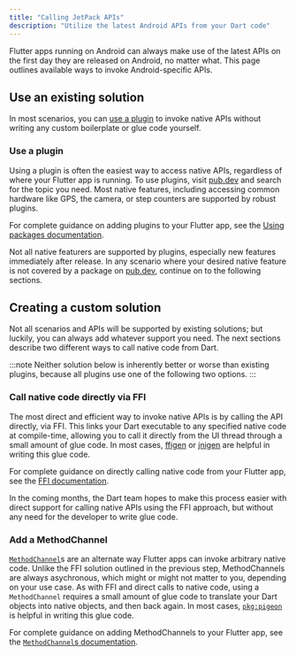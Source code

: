 ```yaml
---
title: "Calling JetPack APIs"
description: "Utilize the latest Android APIs from your Dart code"
---
```


<?code-excerpt path-base="platform_integration"?>

Flutter apps running on Android can always make use of the
latest APIs on the first day they are released on Android, no
matter what. This page outlines available ways to invoke
Android-specific APIs.

## Use an existing solution

In most scenarios, you can [use a plugin][use-a-plugin] to
invoke native APIs without writing any custom boilerplate or
glue code yourself.

[use-a-plugin]: /platform-integration/android/call-jetpack-apis#use-a-plugin

### Use a plugin

Using a plugin is often the easiest way to access native
APIs, regardless of where your Flutter app is running. To
use plugins, visit [pub.dev][pub] and search for
the topic you need. Most native features, including accessing
common hardware like GPS, the camera, or step counters are
supported by robust plugins.

For complete guidance on adding plugins to your Flutter app,
see the [Using packages documentation][packages].

[packages]: /packages-and-plugins/using-packages
[pub]: {{site.pub}}

Not all native featurers are supported by plugins, especially
new features immediately after release. In any scenario where
your desired native feature is not covered by a package on
[pub.dev][pub], continue on to the following sections.

## Creating a custom solution

Not all scenarios and APIs will be supported by
existing solutions; but luckily, you can always add whatever
support you need. The next sections describe two different
ways to call native code from Dart.

:::note
Neither solution below is inherently better or worse than 
existing plugins, because all plugins use one of the following
two options.
:::

### Call native code directly via FFI

The most direct and efficient way to invoke native APIs is by
calling the API directly, via FFI. This links your Dart executable
to any specified native code at compile-time, allowing you to 
call it directly from the UI thread through a small amount of glue
code. In most cases, [ffigen][ffigen] or [jnigen][jnigen] are
helpful in writing this glue code.

For complete guidance on directly calling native code from
your Flutter app, see the [FFI documentation][ffi].

In the coming months, the Dart team hopes to make this process
easier with direct support for calling native APIs using the
FFI approach, but without any need for the developer to write
glue code.

[ffi]: {{site.dart-site}}/interop/c-interop
[ffigen]: {{site.pub}}/packages/ffigen
[jnigen]: {{site.pub}}/packages/jnigen


### Add a MethodChannel

[`MethodChannel`][methodchannels-api-docs]s are an alternate
way Flutter apps can invoke arbitrary native code.
Unlike the FFI solution outlined in the previous step,
MethodChannels are always asychronous, which
might or might not matter to you, depending on your use case. As
with FFI and direct calls to native code, using a `MethodChannel`
requires a small amount of glue code to translate your Dart objects
into native objects, and then back again. In most cases, 
[`pkg:pigeon`][pigeon] is helpful in writing this glue code.

For complete guidance on adding MethodChannels to your Flutter
app, see the [`MethodChannel`s documentation][methodchannels].

[methodchannels]: /platform-integration/platform-channels
[methodchannels-api-docs]: {{site.api}}/flutter/services/MethodChannel-class.html
[pigeon]: {{site.pub}}/packages/pigeon
